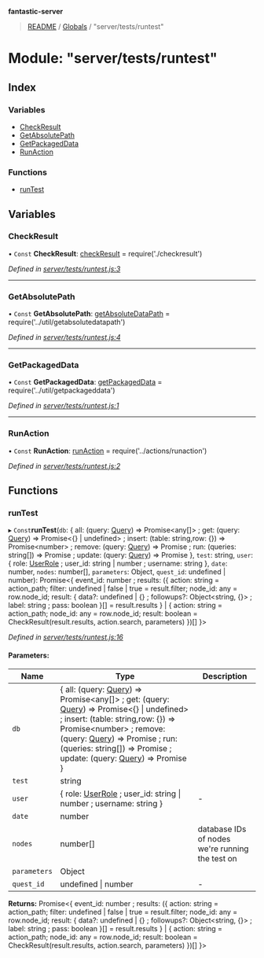 **fantastic-server**

> [README](../README.md) / [Globals](../globals.md) / "server/tests/runtest"

# Module: "server/tests/runtest"

## Index

### Variables

* [CheckResult](_server_tests_runtest_.md#checkresult)
* [GetAbsolutePath](_server_tests_runtest_.md#getabsolutepath)
* [GetPackagedData](_server_tests_runtest_.md#getpackageddata)
* [RunAction](_server_tests_runtest_.md#runaction)

### Functions

* [runTest](_server_tests_runtest_.md#runtest)

## Variables

### CheckResult

• `Const` **CheckResult**: [checkResult](_server_tests_checkresult_.md#checkresult) = require('./checkresult')

*Defined in [server/tests/runtest.js:3](https://github.com/besimorhino/project-fantastic/blob/a9b4b41/server/tests/runtest.js#L3)*

___

### GetAbsolutePath

• `Const` **GetAbsolutePath**: [getAbsoluteDataPath](_server_util_getabsolutedatapath_.md#getabsolutedatapath) = require('../util/getabsolutedatapath')

*Defined in [server/tests/runtest.js:4](https://github.com/besimorhino/project-fantastic/blob/a9b4b41/server/tests/runtest.js#L4)*

___

### GetPackagedData

• `Const` **GetPackagedData**: [getPackagedData](_server_util_getpackageddata_.md#getpackageddata) = require('../util/getpackageddata')

*Defined in [server/tests/runtest.js:1](https://github.com/besimorhino/project-fantastic/blob/a9b4b41/server/tests/runtest.js#L1)*

___

### RunAction

• `Const` **RunAction**: [runAction](_server_actions_runaction_index_.md#runaction) = require('../actions/runaction')

*Defined in [server/tests/runtest.js:2](https://github.com/besimorhino/project-fantastic/blob/a9b4b41/server/tests/runtest.js#L2)*

## Functions

### runTest

▸ `Const`**runTest**(`db`: { all: (query: [Query](_packages_fantastic_utils_db_types_d_.md#query)) => Promise\<any[]> ; get: (query: [Query](_packages_fantastic_utils_db_types_d_.md#query)) => Promise\<{} \| undefined> ; insert: (table: string,row: {}) => Promise\<number> ; remove: (query: [Query](_packages_fantastic_utils_db_types_d_.md#query)) => Promise ; run: (queries: string[]) => Promise ; update: (query: [Query](_packages_fantastic_utils_db_types_d_.md#query)) => Promise  }, `test`: string, `user`: { role: [UserRole](_packages_fantastic_utils_types_d_.md#userrole) ; user_id: string \| number ; username: string  }, `date`: number, `nodes`: number[], `parameters`: Object, `quest_id`: undefined \| number): Promise\<{ event_id: number ; results: ({ action: string = action\_path; filter: undefined \| false \| true = result.filter; node_id: any = row.node\_id; result: { data?: undefined \| {} ; followups?: Object\<string, {}> ; label: string ; pass: boolean  }[] = result.results } \| { action: string = action\_path; node_id: any = row.node\_id; result: boolean = CheckResult(result.results, action.search, parameters) })[]  }>

*Defined in [server/tests/runtest.js:16](https://github.com/besimorhino/project-fantastic/blob/a9b4b41/server/tests/runtest.js#L16)*

#### Parameters:

Name | Type | Description |
------ | ------ | ------ |
`db` | { all: (query: [Query](_packages_fantastic_utils_db_types_d_.md#query)) => Promise\<any[]> ; get: (query: [Query](_packages_fantastic_utils_db_types_d_.md#query)) => Promise\<{} \| undefined> ; insert: (table: string,row: {}) => Promise\<number> ; remove: (query: [Query](_packages_fantastic_utils_db_types_d_.md#query)) => Promise ; run: (queries: string[]) => Promise ; update: (query: [Query](_packages_fantastic_utils_db_types_d_.md#query)) => Promise  } |  |
`test` | string |  |
`user` | { role: [UserRole](_packages_fantastic_utils_types_d_.md#userrole) ; user_id: string \| number ; username: string  } | - |
`date` | number |  |
`nodes` | number[] | database IDs of nodes we're running the test on |
`parameters` | Object |  |
`quest_id` | undefined \| number | - |

**Returns:** Promise\<{ event_id: number ; results: ({ action: string = action\_path; filter: undefined \| false \| true = result.filter; node_id: any = row.node\_id; result: { data?: undefined \| {} ; followups?: Object\<string, {}> ; label: string ; pass: boolean  }[] = result.results } \| { action: string = action\_path; node_id: any = row.node\_id; result: boolean = CheckResult(result.results, action.search, parameters) })[]  }>
